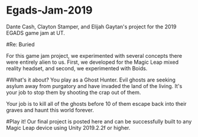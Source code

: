 # Egads-Jam-2019

Dante Cash, Clayton Stamper, and Elijah Gaytan's project for the 2019 EGADS game jam at UT. 

#Re: Buried

For this game jam project, we experimented with several concepts there were entirely alien to us. First, we developed for the Magic Leap 
mixed reality headset, and second, we experimented with Boids. 

#What's it about?
You play as a Ghost Hunter. Evil ghosts are seeking asylum away from purgatory and have invaded the land of the living. It's your job to
stop them by shooting the crap out of them. 

Your job is to kill all of the ghosts before 10 of them escape back into their graves and haunt this world forever. 

#Play it!
Our final project is posted here and can be successfully built to any Magic Leap device using Unity 2019.2.2f or higher. 

